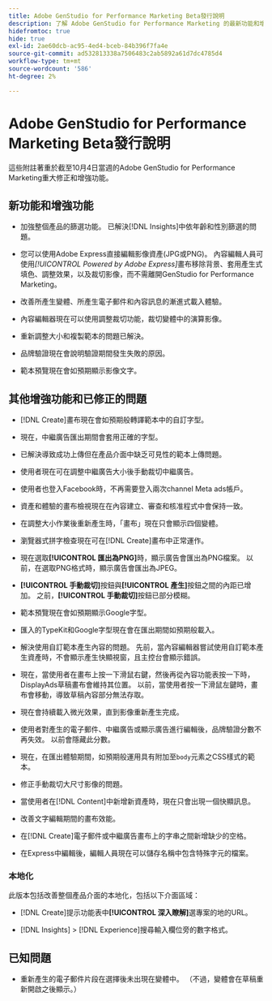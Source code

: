 ```yaml
---
title: Adobe GenStudio for Performance Marketing Beta發行說明
description: 了解 Adobe GenStudio for Performance Marketing 的最新功能和增強功能。
hidefromtoc: true
hide: true
exl-id: 2ae60dcb-ac95-4ed4-bceb-84b396f7fa4e
source-git-commit: ad532813338a7506483c2ab5892a61d7dc4785d4
workflow-type: tm+mt
source-wordcount: '586'
ht-degree: 2%

---
```


# Adobe GenStudio for Performance Marketing Beta發行說明

這些附註著重於截至10月4日當週的Adobe GenStudio for Performance Marketing重大修正和增強功能。

## 新功能和增強功能

* 加強整個產品的篩選功能。 已解決[!DNL Insights]中依年齡和性別篩選的問題。 <!-- GS-1198 -->

* 您可以使用Adobe Express直接編輯影像資產(JPG或PNG)。 內容編輯人員可使用&#x200B;_[!UICONTROL Powered by Adobe Express]_&#x200B;畫布移除背景、套用產生式填色、調整效果，以及裁切影像，而不需離開GenStudio for Performance Marketing。<!-- GS-4615 -->

* 改善所產生變體、所產生電子郵件和內容訊息的漸進式載入體驗。<!-- GS-4651 3062-->

* 內容編輯器現在可以使用調整裁切功能，裁切變體中的演算影像。<!-- GS-2342 -->

* 重新調整大小和複製範本的問題已解決。<!-- GS-4895 -->

* 品牌驗證現在會說明驗證期間發生失敗的原因。

* 範本預覽現在會如預期顯示影像文字。<!-- GS-5917 -->

## 其他增強功能和已修正的問題

* [!DNL Create]畫布現在會如預期般轉譯範本中的自訂字型。<!-- GS-3415 -->

* 現在，中繼廣告匯出期間會套用正確的字型。<!-- GS-5875 -->

* 已解決導致成功上傳但在產品介面中缺乏可見性的範本上傳問題。<!-- GS-4815 5650-->

* 使用者現在可在調整中繼廣告大小後手動裁切中繼廣告。<!-- GS-5871 -->

* 使用者也登入Facebook時，不再需要登入兩次channel Meta ads帳戶。<!-- GS-3009 -->

* 資產和體驗的畫布檢視現在在內容建立、審查和核准程式中會保持一致。<!-- GS-5877 -->

* 在調整大小作業後重新產生時，「畫布」現在只會顯示四個變體。<!-- GS-5869 -->

* 瀏覽器式拼字檢查現在可在[!DNL Create]畫布中正常運作。<!-- GS-5760 -->

* 現在選取&#x200B;**[!UICONTROL 匯出為PNG]**&#x200B;時，顯示廣告會匯出為PNG檔案。 以前，在選取PNG格式時，顯示廣告會匯出為JPEG。<!-- GS-5545 -->

* **[!UICONTROL 手動裁切]**&#x200B;按鈕與&#x200B;**[!UICONTROL 產生]**&#x200B;按鈕之間的內距已增加。 之前，**[!UICONTROL 手動裁切]**&#x200B;按鈕已部分模糊。<!-- GS-6084 -->

* 範本預覽現在會如預期顯示Google字型。<!-- GS-5946 -->

* 匯入的TypeKit和Google字型現在會在匯出期間如預期般載入。<!-- GS-5948 -->

* 解決使用自訂範本產生內容的問題。 先前，當內容編輯器嘗試使用自訂範本產生資產時，不會顯示產生快顯視窗，且主控台會顯示錯誤。<!-- GS-5262 -->

* 現在，當使用者在畫布上按一下滑鼠右鍵，然後再從內容功能表按一下時，DisplayAds草稿畫布會維持其位置。 以前，當使用者按一下滑鼠左鍵時，畫布會移動，導致草稿內容部分無法存取。 <!-- GS-5687 -->

* 現在會持續載入微光效果，直到影像重新產生完成。 <!-- GS-5811 -->

* 使用者對產生的電子郵件、中繼廣告或顯示廣告進行編輯後，品牌驗證分數不再失效。 以前會隱藏此分數。<!-- GS-5379 -->

* 現在，在匯出體驗期間，如預期般運用具有附加至`body`元素之CSS樣式的範本。<!-- GS-5947 -->

* 修正手動裁切大尺寸影像的問題。<!-- GS-6039 -->

* 當使用者在[!DNL Content]中新增新資產時，現在只會出現一個快顯訊息。<!-- GS-5020 -->

* 改善文字編輯期間的畫布效能。 <!-- GS-5118 -->

* 在[!DNL Create]電子郵件或中繼廣告畫布上的字串之間新增缺少的空格。<!-- GS-5019 -->

* 在Express中編輯後，編輯人員現在可以儲存名稱中包含特殊字元的檔案。<!-- GS-6131 -->

### 本地化

此版本包括改善整個產品介面的本地化，包括以下介面區域：

* [!DNL Create]提示功能表中&#x200B;**[!UICONTROL 深入瞭解]**&#x200B;選專案的地的URL。<!-- GS-5029 -->

* [!DNL Insights] > [!DNL Experience]搜尋輸入欄位旁的數字格式。<!-- GS-4494 -->

## 已知問題

* 重新產生的電子郵件片段在選擇後未出現在變體中。 （不過，變體會在草稿重新開啟之後顯示。） <!-- GS-5913 -->

